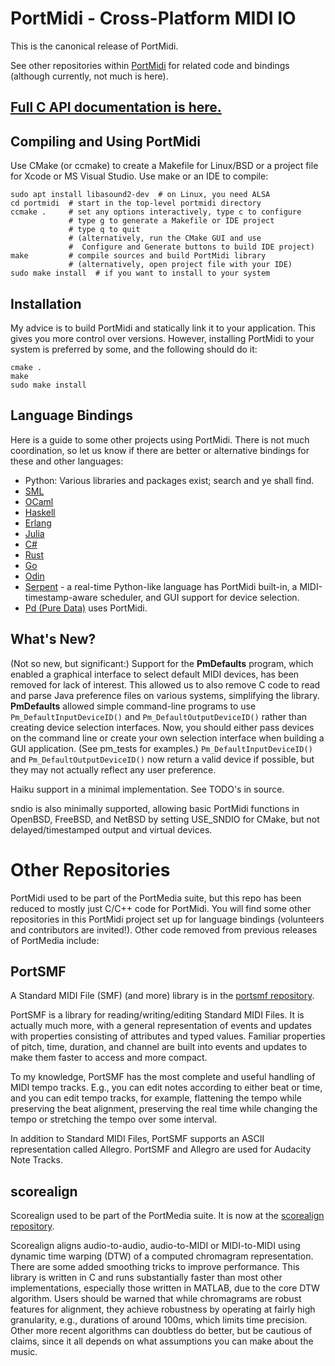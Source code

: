 # PortMidi - Cross-Platform MIDI IO

This is the canonical release of PortMidi.

See other repositories within [PortMidi](https://github.com/PortMidi)
for related code and bindings (although currently, not much is here).

## [Full C API documentation is here.](https://portmidi.github.io/portmidi_docs/)

## Compiling and Using PortMidi

Use CMake (or ccmake) to create a Makefile for Linux/BSD or a 
project file for Xcode or MS Visual Studio. Use make or an IDE to compile:
```
sudo apt install libasound2-dev  # on Linux, you need ALSA
cd portmidi  # start in the top-level portmidi directory
ccmake .     # set any options interactively, type c to configure
             # type g to generate a Makefile or IDE project
             # type q to quit
             # (alternatively, run the CMake GUI and use
             #  Configure and Generate buttons to build IDE project)
make         # compile sources and build PortMidi library
             # (alternatively, open project file with your IDE)
sudo make install  # if you want to install to your system
```

## Installation

My advice is to build PortMidi and statically link it to your
application. This gives you more control over versions. However,
installing PortMidi to your system is preferred by some, and the
following should do it:
```
cmake .
make
sudo make install
```

## Language Bindings

Here is a guide to some other projects using PortMidi. There is not
much coordination, so let us know if there are better or alternative
bindings for these and other languages:

- Python: Various libraries and packages exist; search and ye shall
  find.
- [SML](https://github.com/jh-midi/portmidi-sml2)
- [OCaml](https://ocaml.org/p/portmidi/0.1) 
- [Haskell](https://hackage.haskell.org/package/PortMidi)
- [Erlang](https://hexdocs.pm/portmidi/PortMidi.html) 
- [Julia](https://github.com/SteffenPL/PortMidi.jl)
- [C#](https://github.com/net-core-audio/portmidi)
- [Rust](https://musitdev.github.io/portmidi-rs/)
- [Go](https://github.com/rakyll/portmidi)
- [Odin](https://pkg.odin-lang.org/vendor/portmidi/)
- [Serpent](https://sourceforge.net/projects/serpent/) - a real-time
  Python-like language has PortMidi built-in, a MIDI-timestamp-aware
  scheduler, and GUI support for device selection.
- [Pd (Pure Data)](https://puredata.info/) uses PortMidi.


## What's New? 

(Not so new, but significant:) Support for the **PmDefaults** program,
which enabled a graphical interface to select default MIDI devices,
has been removed for lack of interest. This allowed us to also remove
C code to read and parse Java preference files on various systems,
simplifying the library. **PmDefaults** allowed simple command-line
programs to use `Pm_DefaultInputDeviceID()` and
`Pm_DefaultOutputDeviceID()` rather than creating device selection
interfaces. Now, you should either pass devices on the command line or
create your own selection interface when building a GUI
application. (See pm_tests for examples.)  `Pm_DefaultInputDeviceID()`
and `Pm_DefaultOutputDeviceID()` now return a valid device if
possible, but they may not actually reflect any user preference.

Haiku support in a minimal implementation. See TODO's in source.

sndio is also minimally supported, allowing basic PortMidi functions
in OpenBSD, FreeBSD, and NetBSD by setting USE_SNDIO for CMake, but
not delayed/timestamped output and virtual devices.

# Other Repositories

PortMidi used to be part of the PortMedia suite, but this repo has
been reduced to mostly just C/C++ code for PortMidi. You will find
some other repositories in this PortMidi project set up for language
bindings (volunteers and contributors are invited!). Other code
removed from previous releases of PortMedia include:

## PortSMF

A Standard MIDI File (SMF) (and more) library is in the [portsmf
repository](https://github.com/PortMidi/portsmf).

PortSMF is a library for reading/writing/editing Standard MIDI
Files. It is actually much more, with a general representation of
events and updates with properties consisting of attributes and typed
values. Familiar properties of pitch, time, duration, and channel are
built into events and updates to make them faster to access and more
compact.

To my knowledge, PortSMF has the most complete and useful handling of
MIDI tempo tracks. E.g., you can edit notes according to either beat
or time, and you can edit tempo tracks, for example, flattening the
tempo while preserving the beat alignment, preserving the real time
while changing the tempo or stretching the tempo over some interval.

In addition to Standard MIDI Files, PortSMF supports an ASCII
representation called Allegro. PortSMF and Allegro are used for
Audacity Note Tracks.

## scorealign

Scorealign used to be part of the PortMedia suite. It is now at the
[scorealign repository](https://github.com/rbdannenberg/scorealign).

Scorealign aligns audio-to-audio, audio-to-MIDI or MIDI-to-MIDI using
dynamic time warping (DTW) of a computed chromagram
representation. There are some added smoothing tricks to improve
performance. This library is written in C and runs substantially
faster than most other implementations, especially those written in
MATLAB, due to the core DTW algorithm. Users should be warned that
while chromagrams are robust features for alignment, they achieve
robustness by operating at fairly high granularity, e.g., durations of
around 100ms, which limits time precision. Other more recent
algorithms can doubtless do better, but be cautious of claims, since
it all depends on what assumptions you can make about the music.
